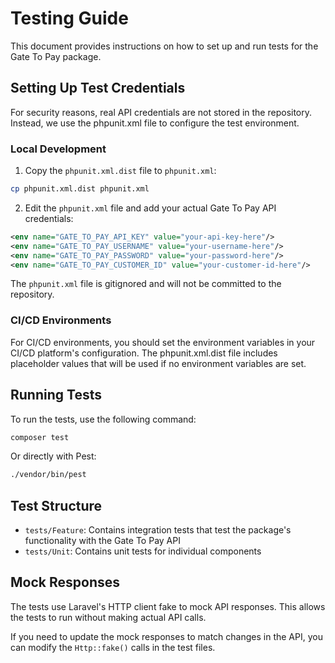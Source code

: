 # Testing Guide

This document provides instructions on how to set up and run tests for the Gate To Pay package.

## Setting Up Test Credentials

For security reasons, real API credentials are not stored in the repository. Instead, we use the phpunit.xml file to configure the test environment.

### Local Development

1. Copy the `phpunit.xml.dist` file to `phpunit.xml`:

```bash
cp phpunit.xml.dist phpunit.xml
```

2. Edit the `phpunit.xml` file and add your actual Gate To Pay API credentials:

```xml
<env name="GATE_TO_PAY_API_KEY" value="your-api-key-here"/>
<env name="GATE_TO_PAY_USERNAME" value="your-username-here"/>
<env name="GATE_TO_PAY_PASSWORD" value="your-password-here"/>
<env name="GATE_TO_PAY_CUSTOMER_ID" value="your-customer-id-here"/>
```

The `phpunit.xml` file is gitignored and will not be committed to the repository.

### CI/CD Environments

For CI/CD environments, you should set the environment variables in your CI/CD platform's configuration. The phpunit.xml.dist file includes placeholder values that will be used if no environment variables are set.

## Running Tests

To run the tests, use the following command:

```bash
composer test
```

Or directly with Pest:

```bash
./vendor/bin/pest
```

## Test Structure

- `tests/Feature`: Contains integration tests that test the package's functionality with the Gate To Pay API
- `tests/Unit`: Contains unit tests for individual components

## Mock Responses

The tests use Laravel's HTTP client fake to mock API responses. This allows the tests to run without making actual API calls.

If you need to update the mock responses to match changes in the API, you can modify the `Http::fake()` calls in the test files.
